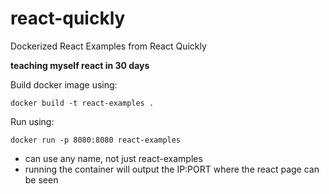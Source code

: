 # react-quickly


Dockerized React Examples from React Quickly

**teaching myself react in 30 days**

Build docker image using: 


    docker build -t react-examples .

Run using:

    docker run -p 8080:8080 react-examples

* can use any name, not just react-examples
* running the container will output the IP:PORT where the react page can be seen

